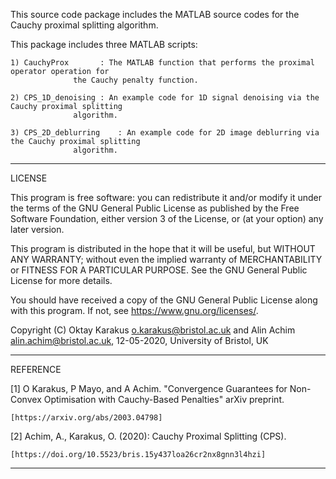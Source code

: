 This source code package includes the MATLAB source codes for the Cauchy proximal splitting algorithm.

This package includes three MATLAB scripts:

	1) CauchyProx		: The MATLAB function that performs the proximal operator operation for 
				  the Cauchy penalty function.
				  
	2) CPS_1D_denoising	: An example code for 1D signal denoising via the Cauchy proximal splitting 
				  algorithm.
				  
	3) CPS_2D_deblurring	: An example code for 2D image deblurring via the Cauchy proximal splitting 
				  algorithm.
				  		
*****************************************************************************************************************
LICENSE

This program is free software: you can redistribute it and/or modify
it under the terms of the GNU General Public License as published by
the Free Software Foundation, either version 3 of the License, or
(at your option) any later version.

This program is distributed in the hope that it will be useful,
but WITHOUT ANY WARRANTY; without even the implied warranty of
MERCHANTABILITY or FITNESS FOR A PARTICULAR PURPOSE.  See the
GNU General Public License for more details.

You should have received a copy of the GNU General Public License
along with this program.  If not, see <https://www.gnu.org/licenses/>.

Copyright (C) Oktay Karakus <o.karakus@bristol.ac.uk> 
		and 
	      Alin Achim <alin.achim@bristol.ac.uk>, 
	      12-05-2020, University of Bristol, UK
	      
*****************************************************************************************************************
REFERENCE

[1] O Karakus, P Mayo, and A Achim. "Convergence Guarantees for 
     Non-Convex Optimisation with Cauchy-Based Penalties"
       arXiv preprint.

	[https://arxiv.org/abs/2003.04798]

[2] Achim, A., Karakus, O. (2020): Cauchy Proximal Splitting (CPS). 
	
	[https://doi.org/10.5523/bris.15y437loa26cr2nx8gnn3l4hzi]
	
*****************************************************************************************************************

